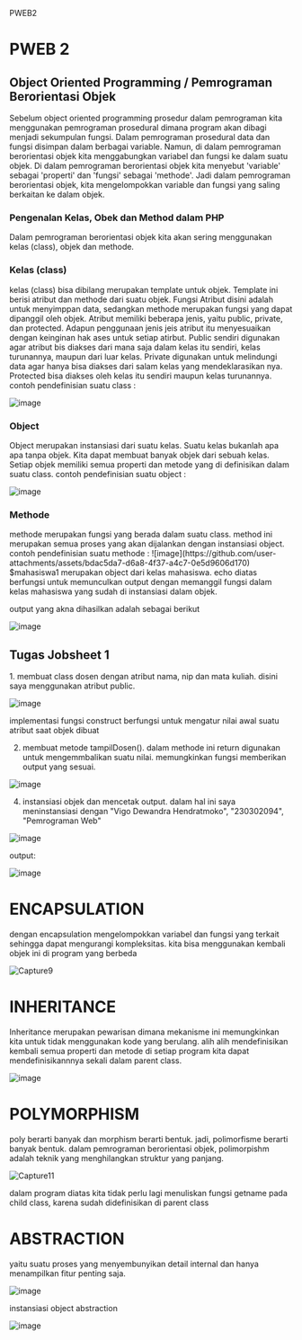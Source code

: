  P W E B 2 

<h1> PWEB 2 </h1> 
<h2> Object Oriented Programming / Pemrograman Berorientasi Objek</h2>
Sebelum object oriented programming prosedur dalam pemrograman kita menggunakan pemrograman prosedural dimana program akan dibagi menjadi sekumpulan fungsi. Dalam pemrograman prosedural data dan fungsi disimpan dalam berbagai variable. Namun, di dalam pemrograman berorientasi objek kita menggabungkan variabel dan fungsi ke dalam suatu objek. Di dalam pemrograman berorientasi objek kita menyebut 'variable' sebagai 'properti' dan 'fungsi' sebagai 'methode'. Jadi dalam pemrograman berorientasi objek, kita mengelompokkan variable dan fungsi yang saling berkaitan ke dalam objek.
 <h3>Pengenalan Kelas, Obek dan Method dalam PHP</h3>
Dalam pemrograman berorientasi objek kita akan sering menggunakan kelas (class), objek dan methode. 
<h3>Kelas (class)</h3>
kelas (class) bisa dibilang merupakan template untuk objek. Template ini berisi atribut dan methode dari suatu objek. Fungsi Atribut disini adalah untuk menyimppan data, sedangkan methode merupakan fungsi yang dapat dipanggil oleh objek. 
Atribut memiliki beberapa jenis, yaitu public, private, dan protected. Adapun penggunaan jenis jeis atribut itu menyesuaikan dengan keinginan hak ases untuk setiap atirbut. Public sendiri digunakan agar atribut bis diakses dari mana saja dalam kelas itu sendiri, kelas turunannya, maupun dari luar kelas. Private digunakan untuk melindungi data agar hanya bisa diakses dari salam kelas yang mendeklarasikan nya. Protected bisa diakses oleh kelas itu sendiri maupun kelas turunannya. 
contoh pendefinisian suatu class :

![image](https://github.com/user-attachments/assets/03117c93-7254-4e9e-b62d-848a04443276)


<h3>Object</h3>
Object merupakan instansiasi dari suatu kelas. Suatu kelas bukanlah apa apa tanpa objek. Kita dapat membuat banyak objek dari sebuah kelas. Setiap objek memiliki semua properti dan metode yang di definisikan dalam suatu class.
contoh pendefinisian suatu object :

![image](https://github.com/user-attachments/assets/54fa1bde-5491-4e89-9fb7-01fa89b63ae8)



<h3>Methode</h3>
methode merupakan fungsi yang berada dalam suatu class. method ini merupakan semua proses yang akan dijalankan dengan instansiasi object.
contoh pendefinisian suatu methode :
![image](https://github.com/user-attachments/assets/bdac5da7-d6a8-4f37-a4c7-0e5d9606d170)
$mahasiswa1 merupakan object dari kelas mahasiswa. echo diatas berfungsi untuk memunculkan output dengan memanggil fungsi dalam kelas mahasiswa yang sudah di instansiasi dalam objek.

output yang akna dihasilkan adalah sebagai berikut 

![image](https://github.com/user-attachments/assets/285a3444-5bd1-4a99-836b-9edcb85fb4dd)


<h2>Tugas Jobsheet 1</h2>
1. membuat class dosen dengan atribut nama, nip dan mata kuliah. disini saya menggunakan atribut public.

![image](https://github.com/user-attachments/assets/eeb6b3aa-439a-43ba-95ba-1c3526efcbec)

implementasi fungsi construct berfungsi untuk mengatur nilai awal suatu atribut saat objek dibuat

2. membuat metode tampilDosen(). dalam methode ini return digunakan untuk mengemmbalikan suatu nilai. memungkinkan fungsi memberikan output yang sesuai.
   
![image](https://github.com/user-attachments/assets/000215cf-4e72-4d3b-928f-03181eb2ac01)

4. instansiasi objek dan mencetak output. dalam hal ini saya meninstansiasi dengan "Vigo Dewandra Hendratmoko", "230302094", "Pemrograman Web"
   
![image](https://github.com/user-attachments/assets/0a239676-b9ed-4b3c-97b2-888955d7d904)

output:

![image](https://github.com/user-attachments/assets/873927cd-4343-4da5-b5da-294bcde896b9)

<h1>ENCAPSULATION</h1>
dengan encapsulation mengelompokkan variabel dan fungsi yang terkait sehingga dapat mengurangi kompleksitas. kita bisa menggunakan kembali objek ini di program yang berbeda

![Capture9](https://github.com/user-attachments/assets/de820ed3-25b2-4df0-8302-c40ab467442c)



<h1>INHERITANCE</h1>

Inheritance merupakan pewarisan dimana mekanisme ini memungkinkan kita untuk tidak menggunakan kode yang berulang. alih alih mendefinisikan kembali semua properti dan metode di setiap program kita dapat mendefinisikannnya sekali dalam parent class. 

![image](https://github.com/user-attachments/assets/bebad84a-0856-450a-b1b3-d8878e5b555a)

<h1>POLYMORPHISM</h1>

poly berarti banyak dan morphism berarti bentuk. jadi, polimorfisme berarti banyak bentuk. dalam pemrograman berorientasi objek, polimorpishm adalah teknik yang menghilangkan struktur yang panjang.

![Capture11](https://github.com/user-attachments/assets/36e5054e-63fb-4ee2-afb1-04d5b5c40ae4)

dalam program diatas kita tidak perlu lagi menuliskan fungsi getname pada child class, karena sudah didefinisikan di parent class

<h1>ABSTRACTION</h1>
yaitu suatu proses yang menyembunyikan detail internal dan hanya menampilkan fitur penting saja.

![image](https://github.com/user-attachments/assets/00039fd5-1113-465e-b3ab-64da8dd1eb45)

instansiasi object abstraction

![image](https://github.com/user-attachments/assets/5baa2f80-cd1a-4c1f-aa84-7c6eff78f0c9)










